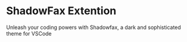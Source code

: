 # ShadowFax Extention

Unleash your coding powers with Shadowfax, a dark and sophisticated theme for VSCode
